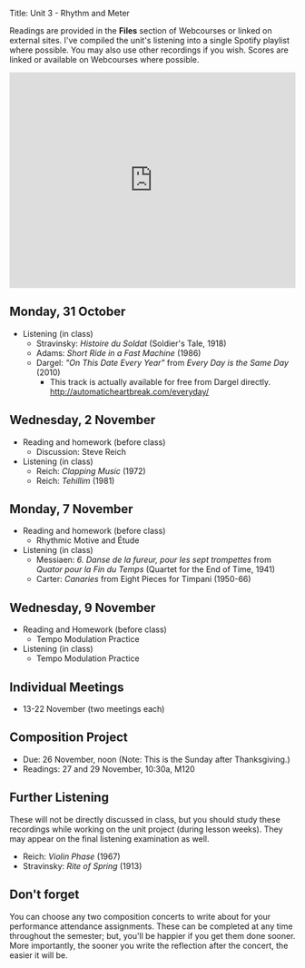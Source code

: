 Title: Unit 3 - Rhythm and Meter

Readings are provided in the **Files** section of Webcourses or linked on external sites. I've compiled the unit's listening into a single Spotify playlist where possible. You may also use other recordings if you wish. Scores are linked or available on Webcourses where possible.

<iframe src="https://embed.spotify.com/?uri=spotify%3Auser%3Adavemacdo%3Aplaylist%3A7L10f7ZNrXZ5D3OVa3LeoO" width="100%" height="380" frameborder="0" allowtransparency="true"></iframe>

## Monday, 31 October

- Listening (in class)
	- Stravinsky: _Histoire du Soldat_ (Soldier's Tale, 1918)
	- Adams: _Short Ride in a Fast Machine_ (1986)
	- Dargel: _"On This Date Every Year"_ from _Every Day is the Same Day_ (2010)
		- This track is actually available for free from Dargel directly. <http://automaticheartbreak.com/everyday/>

## Wednesday, 2 November

- Reading and homework (before class)
	- Discussion: Steve Reich
- Listening (in class)
	- Reich: _Clapping Music_ (1972)
	- Reich: _Tehillim_ (1981)

## Monday, 7 November

- Reading and homework (before class)
	- Rhythmic Motive and Étude
- Listening (in class)
	- Messiaen: _6. Danse de la fureur, pour les sept trompettes_ from _Quator pour la Fin du Temps_ (Quartet for the End of Time, 1941)
	- Carter: _Canaries_ from Eight Pieces for Timpani (1950-66)

## Wednesday, 9 November

- Reading and Homework (before class)
	- Tempo Modulation Practice
- Listening (in class)
	- Tempo Modulation Practice 

## Individual Meetings

- 13-22 November (two meetings each)

## Composition Project

- Due: 26 November, noon (Note: This is the Sunday after Thanksgiving.)
- Readings: 27 and 29 November, 10:30a, M120

## Further Listening

These will not be directly discussed in class, but you should study these recordings while working on the unit project (during lesson weeks). They may appear on the final listening examination as well.

- Reich: _Violin Phase_ (1967)
- Stravinsky: _Rite of Spring_ (1913)

## Don't forget

You can choose any two composition concerts to write about for your performance attendance assignments. These can be completed at any time throughout the semester; but, you'll be happier if you get them done sooner. More importantly, the sooner you write the reflection after the concert, the easier it will be.

